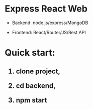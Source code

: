 # Express React Web

- Backend: node.js/express/MongoDB

- Frontend: React/Router/JS/Rest API

# Quick start:

<h2>
  
1. clone project,
  
2. cd backend,
   
3. npm start 
</h2>

